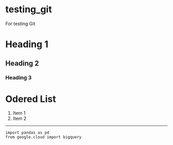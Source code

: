 # testing_git
For testing Git
# Heading 1
## Heading 2
### Heading 3
# Odered List 
1. Item 1
2. Item 2

-----
```{Python}
import pandas as pd
from google.cloud import bigquery
```
